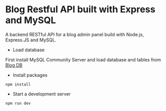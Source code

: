 # Blog Restful API built with Express and MySQL

A backend RESTful API for a blog admin panel build with Node.js, Express.JS and MySQL.

- Load database

First install MySQL Community Server and load database and tables from [Blog DB](./blog_db.sql)

- Install packages

```npm
npm install
```

- Start a development server

```npm
npm run dev
```
